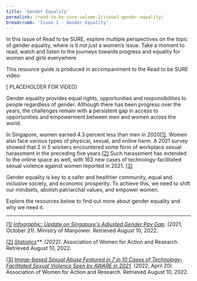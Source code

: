 ```yaml
---
title: 'Gender Equality'
permalink: /read-to-be-sure-volume-2/issue1-gender-equality/
breadcrumb: 'Issue 1 - Gender Equality'
---
```


In this issue of Read to be SURE, explore multiple perspectives on the topic of gender equality, where is it not *just* a women’s issue. Take a moment to read, watch and listen to the journeys towards progress and equality for women and girls everywhere. 

This resource guide is produced in accompaniment to the Read to be SURE video:

[ PLACEHOLDER FOR VIDEO]

Gender equality provides equal rights, opportunities and responsibilities to people regardless of gender. Although there has been progress over the years, the challenges remain with a persistent gap in access to opportunities and empowerment between men and women across the world. 

 

In Singapore, women earned 4.3 percent less than men in 2020[[1\]](#_ftn1). Women also face various types of physical, sexual, and online harm. A 2021 survey showed that 2 in 5 workers encountered some form of workplace sexual harassment in the preceding five years.[[2\]](#_ftn2) Such harassment has extended to the online space as well, with 163 new cases of technology-facilitated sexual violence against women reported in 2021. [[3\]](#_ftn3) 

 

Gender equality is key to a safer and healthier community, equal and inclusive society, and economic prosperity. To achieve this, we need to shift our mindsets, abolish patriarchal values, and empower women.

 

Explore the resources below to find out more about gender equality and why we need it. 



------

[[1\]](#_ftnref1) *[Infographic: Update on Singapore's Adjusted Gender Pay Gap](https://stats.mom.gov.sg/Pages/Update-on-Singapores-Adjusted-Gender-Pay-Gap.aspx)*. (2021, October 21). Ministry of Manpower. Retrieved August 10, 2022. 

[[2\]](#_ftnref2) *[Statistics](https://www.aware.org.sg/training/wsh-site/14-statistics/)**. (2022).* Association of Women for Action and Research. Retrieved August 10, 2022. 

[[3\]](#_ftnref3) *[Image-based Sexual Abuse Featured in 7 in 10 Cases of Technology-Facilitated Sexual Violence Seen by AWARE in 2021](https://www.aware.org.sg/2022/04/image-based-sexual-abuse-featured-in-7-in-10-cases-of-technology-facilitated-sexual-violence-seen-by-aware-in-2021/)*. (2022, April 20). Association of Women for Action and Research. Retrieved August 10, 2022.